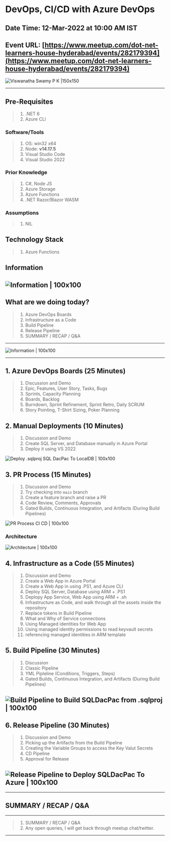 # DevOps, CI/CD with Azure DevOps

## Date Time: 12-Mar-2022 at 10:00 AM IST

## Event URL: [https://www.meetup.com/dot-net-learners-house-hyderabad/events/282179394](https://www.meetup.com/dot-net-learners-house-hyderabad/events/282179394)

![Viswanatha Swamy P K |150x150](./Documentation/Images/ViswanathaSwamyPK.PNG)

---

## Pre-Requisites

> 1. .NET 6
> 1. Azure CLI

### Software/Tools

> 1. OS: win32 x64
> 1. Node: **v14.17.5**
> 1. Visual Studio Code
> 1. Visual Studio 2022

### Prior Knowledge

> 1. C#, Node JS
> 1. Azure Storage
> 1. Azure Functions
> 1. .NET Razor/Blazor WASM

### Assumptions

> 1. NIL

## Technology Stack

> 1. Azure Functions

## Information

## ![Information | 100x100](./Documentation/Images/Information.PNG)

## What are we doing today?

> 1. Azure DevOps Boards
> 1. Infrastructure as a Code
> 1. Build Pipeline
> 1. Release Pipeline
> 1. SUMMARY / RECAP / Q&A

---

![Information | 100x100](./Documentation/Images/SeatBelt.PNG)

---

## 1. Azure DevOps Boards (25 Minutes)

> 1. Discussion and Demo
> 1. Epic, Features, User Story, Tasks, Bugs
> 1. Sprints, Capacity Planning
> 1. Boards, Backlog
> 1. Burndown, Sprint Refinement, Sprint Retro, Daily SCRUM
> 1. Story Pointing, T-Shirt Sizing, Poker Planning

## 2. Manual Deployments (10 Minutes)

> 1. Discussion and Demo
> 1. Create SQL Server, and Database manually in Azure Portal
> 1. Deploy it using VS 2022

![Deploy .sqlproj SQL DacPac To LocalDB | 100x100](./Documentation/Images/DeploySQLToLocalDB.PNG)

## 3. PR Process (15 Minutes)

> 1. Discussion and Demo
> 1. Try checking into `main` branch
> 1. Create a feature branch and raise a PR
> 1. Code Review, Comments, Approvals
> 1. Gated Builds, Continuous Integration, and Artifacts (During Build Pipelines)

![PR Process CI CD | 100x100](./Documentation/Images/PR_CI_CD.PNG)

### Architecture

![Architecture | 100x100](./Documentation/Images/Architecture.PNG)

## 4. Infrastructure as a Code (55 Minutes)

> 1. Discussion and Demo
> 1. Create a Web App in Azure Portal
> 1. Create a Web App in using .PS1, and Azure CLI
> 1. Deploy SQL Server, Database using ARM + .PS1
> 1. Deplopy App Service, Web App using ARM + .sh
> 1. Infrastructure as Code, and walk through all the assets inside the repository
> 1. Replace tokens in Build Pipeline
> 1. What and Why of Service connections
> 1. Using Managed identities for Web App
> 1. Using managed identity permissions to read keyvault secrets
> 1. referencing managed identities in ARM template

## 5. Build Pipeline  (30 Minutes)

> 1. Discussion
> 1. Classic Pipeline
> 1. YML Pipleline (Conditions, Triggers, Steps)
> 1. Gated Builds, Continuous Integration, and Artifacts (During Build Pipelines)

## ![Build Pipeline to Build SQLDacPac from .sqlproj | 100x100](./Documentation/Images/BuildPipelineSQLDacPac.PNG)

## 6. Release Pipeline (30 Minutes)

> 1. Discussion and Demo
> 1. Picking up the Artifacts from the Build Pipeline
> 1. Creating the Variable Groups to access the Key Valut Secrets
> 1. CD Pipeline
> 1. Approval for Release

## ![Release Pipeline to Deploy SQLDacPac To Azure | 100x100](./Documentation/Images/ReleasePipelineSQLDacPac.PNG)

---

## SUMMARY / RECAP / Q&A

---

> 1. SUMMARY / RECAP / Q&A
> 2. Any open queries, I will get back through meetup chat/twitter.

---
